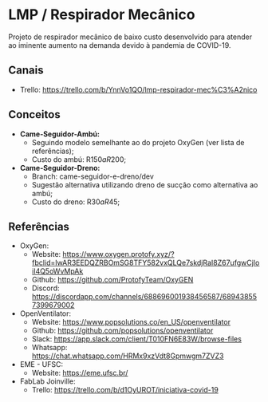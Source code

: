 # LMP / Respirador Mecânico

Projeto de respirador mecânico de baixo custo desenvolvido para atender ao iminente aumento na demanda devido à pandemia de COVID-19.

## Canais

* Trello: https://trello.com/b/YnnVo1QO/lmp-respirador-mec%C3%A2nico

## Conceitos

* **Came-Seguidor-Ambú:**
  * Seguindo modelo semelhante ao do projeto OxyGen (ver lista de referências);
  * Custo do ambú: R$150 a R$200;
* **Came-Seguidor-Dreno:**
  * Branch: came-seguidor-e-dreno/dev
  * Sugestão alternativa utilizando dreno de sucção como alternativa ao ambú;
  * Custo do dreno: R$30 a R$45;

## Referências

* OxyGen: 
  * Website: https://www.oxygen.protofy.xyz/?fbclid=IwAR3EEDQZRBOmSG8TFY582vxQLQe7skdjRaI8Z67ufgwCjIoil4Q5oWvMpAk
  * Github: https://github.com/ProtofyTeam/OxyGEN  
  * Discord: https://discordapp.com/channels/688696001938456587/689438557399679002
* OpenVentilator: 
  * Website: https://www.popsolutions.co/en_US/openventilator
  * Github: https://github.com/popsolutions/openventilator
  * Slack: https://app.slack.com/client/T010FN6E83W/browse-files
  * Whatsapp: https://chat.whatsapp.com/HRMx9xzVdt8Gpmwgm7ZVZ3
* EME - UFSC: 
  * Website: https://eme.ufsc.br/
* FabLab Joinville: 
  * Trello: https://trello.com/b/d1OyUROT/iniciativa-covid-19
